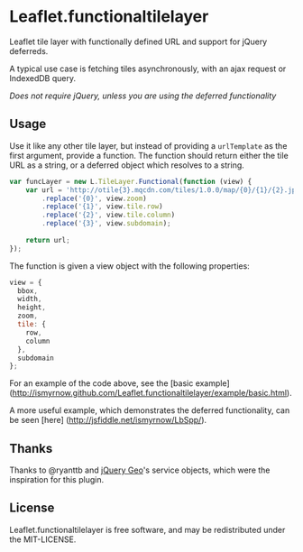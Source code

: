 Leaflet.functionaltilelayer
===========================

Leaflet tile layer with functionally defined URL and support for jQuery 
deferreds.

A typical use case is fetching tiles asynchronously, with an ajax request or 
IndexedDB query.

*Does not require jQuery, unless you are using the deferred functionality*

## Usage
Use it like any other tile layer, but instead of providing a `urlTemplate` as 
the first argument, provide a function. The function should return either the 
tile URL as a string, or a deferred object which resolves to a string.

```javascript
var funcLayer = new L.TileLayer.Functional(function (view) {
    var url = 'http://otile{3}.mqcdn.com/tiles/1.0.0/map/{0}/{1}/{2}.jpg'
        .replace('{0}', view.zoom)
        .replace('{1}', view.tile.row)
        .replace('{2}', view.tile.column)
        .replace('{3}', view.subdomain);
    
    return url;
});
```

The function is given a view object with the following properties:

```javascript
view = {
  bbox,
  width,
  height,
  zoom,
  tile: {
    row,
    column
  },
  subdomain
};
```

For an example of the code above, see the [basic example]
(http://ismyrnow.github.com/Leaflet.functionaltilelayer/example/basic.html).

A more useful example, which demonstrates the deferred functionality, can be 
seen [here]
(http://jsfiddle.net/ismyrnow/LbSpp/).

## Thanks

Thanks to @ryanttb and [jQuery Geo](http://jquerygeo.com/)'s service objects, 
which were the inspiration for this plugin.

## License

Leaflet.functionaltilelayer is free software, and may be redistributed under 
the MIT-LICENSE.